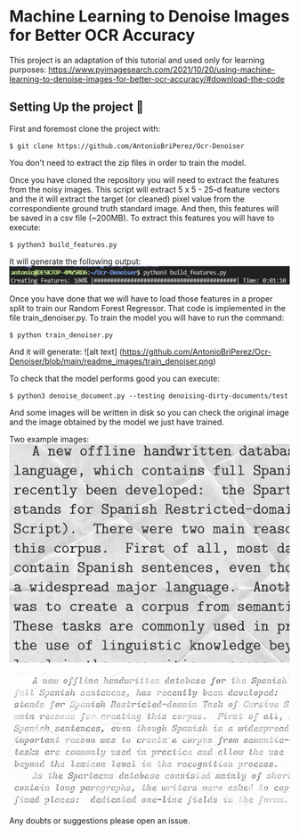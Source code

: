 # Machine Learning to Denoise Images for Better OCR Accuracy

This project is an adaptation of this tutorial and used only for learning purposes: https://www.pyimagesearch.com/2021/10/20/using-machine-learning-to-denoise-images-for-better-ocr-accuracy/#download-the-code

## Setting Up the project 🚀

First and foremost clone the project with: 
```
$ git clone https://github.com/AntonioBriPerez/Ocr-Denoiser
```
You don't need to extract the zip files in order to train the model. 

Once you have cloned the repository you will need to extract the features from the noisy images. This script will extract 5 x 5 - 25-d feature vectors and the it will extract the target (or cleaned) pixel value from the correspondiente ground truth standard image. And then, this features will be saved in a csv file (~200MB). To extract this features you will have to execute: 
```
$ python3 build_features.py
```
It will generate the following output: 
![alt text](https://github.com/AntonioBriPerez/Ocr-Denoiser/blob/main/readme_images/extract_features.png)

Once you have done that we will have to load those features in a proper split to train our Random Forest Regressor. That code is implemented in the file train_denoiser.py. To train the model you will have to run the command:

```
$ python train_denoiser.py
```
And it will generate: 
![alt text] (https://github.com/AntonioBriPerez/Ocr-Denoiser/blob/main/readme_images/train_denoiser.png)

To check that the model performs good you can execute: 
```
$ python3 denoise_document.py --testing denoising-dirty-documents/test
```

And some images will be written in disk so you can check the original image and the image obtained by the model we just have trained. 

Two example images: 
![Original image](https://github.com/AntonioBriPerez/Ocr-Denoiser/blob/main/readme_images/Original_0.jpg)

![Predicted image](https://github.com/AntonioBriPerez/Ocr-Denoiser/blob/main/readme_images/Output_0.jpg)

Any doubts or suggestions please open an issue. 
